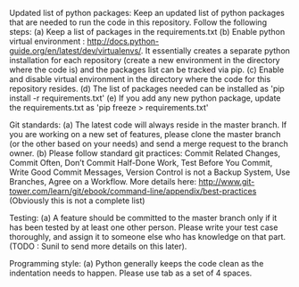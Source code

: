 Updated list of python packages:
Keep an updated list of python packages that are needed to run the code in this repository. Follow the following steps:
(a) Keep a list of packages in the requirements.txt
(b) Enable python virtual environment : http://docs.python-guide.org/en/latest/dev/virtualenvs/. It essentially creates a separate python installation for each repository (create a new environment in the directory where the code is) and the packages list can be tracked via pip.
(c) Enable and disable virtual environment in the directory where the code for this repository resides.
(d) The list of packages needed can be installed as 'pip install -r requirements.txt'
(e) If you add any new python package, update the requirements.txt as 'pip freeze > requirements.txt'

Git standards:
(a) The latest code will always reside in the master branch. If you are working on a new set of features, please clone the master branch (or the other based on your needs) and send a merge request to the branch owner.
(b) Please follow standard git practices: Commit Related Changes, Commit Often, Don’t Commit Half-Done Work, Test Before You Commit, Write Good Commit Messages, Version Control is not a Backup System, Use Branches, Agree on a Workflow. More details here: 
http://www.git-tower.com/learn/git/ebook/command-line/appendix/best-practices (Obviously this is not a complete list)

Testing:
(a) A feature should be committed to the master branch only if it has been tested by at least one other person. Please write your test case thoroughly, and assign it to someone else who has knowledge on that part.
(TODO : Sunil to send more details on this later).

Programming style:
(a) Python generally keeps the code clean as the indentation needs to happen. Please use tab as a set of 4 spaces.